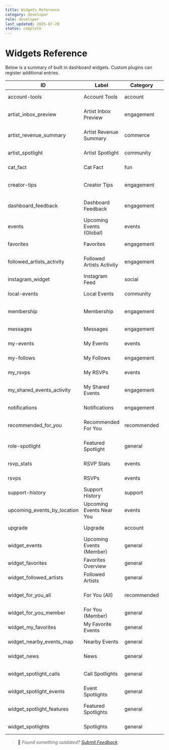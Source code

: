 ```yaml
---
title: Widgets Reference
category: developer
role: developer
last_updated: 2025-07-20
status: complete
---
```

# Widgets Reference

Below is a summary of built in dashboard widgets. Custom plugins can register additional entries.

| ID | Label | Category | Roles | Description |
|---|---|---|---|---|
| account-tools | Account Tools | account | all | Export and deletion options. |
| artist_inbox_preview | Artist Inbox Preview | engagement | member | Recent unread messages from artists. |
| artist_revenue_summary | Artist Revenue Summary | commerce | artist | Revenue totals from tickets and donations. |
| artist_spotlight | Artist Spotlight | community | artist | Recent mentions and highlights. |
| cat_fact | Cat Fact | fun | all | Random cat facts from catfact.ninja. |
| creator-tips | Creator Tips | engagement | all | Contextual suggestions for creators. |
| dashboard_feedback | Dashboard Feedback | engagement | member, artist, organization | Send feedback about your dashboard. |
| events | Upcoming Events (Global) | events | all | Global upcoming events. |
| favorites | Favorites | engagement | all | Favorited content lists. |
| followed_artists_activity | Followed Artists Activity | engagement | member | Recent uploads or events from artists you follow. |
| instagram_widget | Instagram Feed | social | member, artist | Recent Instagram posts. |
| local-events | Local Events | community | all | Shows events near the user. |
| membership | Membership | engagement | all | Subscription status and badges. |
| messages | Messages | engagement | all | Private messages inbox. |
| my-events | My Events | events | all | Events created by the user. |
| my-follows | My Follows | engagement | all | Artists and events you follow. |
| my_rsvps | My RSVPs | events | member | Events you have RSVP'd to. |
| my_shared_events_activity | My Shared Events | engagement | member | Events you've shared and engagement. |
| notifications | Notifications | engagement | all | Recent notifications. |
| recommended_for_you | Recommended For You | recommended | member | Suggestions based on your interests. |
| role-spotlight | Featured Spotlight | general | member, artist, organization | Role based spotlights. |
| rsvp_stats | RSVP Stats | events | organization, member | RSVP summary for your events. |
| rsvps | RSVPs | events | all | User RSVP history. |
| support-history | Support History | support | all | Previous support tickets. |
| upcoming_events_by_location | Upcoming Events Near You | events | member | Lists events based on your location or saved city. |
| upgrade | Upgrade | account | all | Upgrade options for the account. |
| widget_events | Upcoming Events (Member) | general | member, organization | Events happening soon. |
| widget_favorites | Favorites Overview | general | member | Artists you have saved. |
| widget_followed_artists | Followed Artists | general | member, artist | Artists the user follows. |
| widget_for_you_all | For You (All) | recommended | member, artist, organization | Personalized recommendations. |
| widget_for_you_member | For You (Member) | general | member, artist | Recommended content. |
| widget_my_favorites | My Favorite Events | general | member, artist | Your saved events. |
| widget_nearby_events_map | Nearby Events | general | member, artist | Events around your location. |
| widget_news | News | general | member, artist | Latest updates from ArtPulse. |
| widget_spotlight_calls | Call Spotlights | general | member, artist, organization | Calls to artists or members. |
| widget_spotlight_events | Event Spotlights | general | member, organization | Event related highlights. |
| widget_spotlight_features | Featured Spotlights | general | member, artist, organization | General featured items. |
| widget_spotlights | Spotlights | general | artist | Curated spotlights for artists. |

> 💬 *Found something outdated? [Submit Feedback](feedback.md)*
